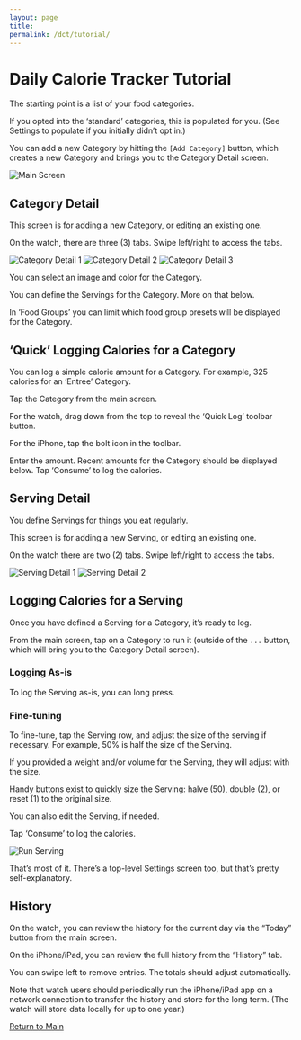 ```yaml
---
layout: page
title:
permalink: /dct/tutorial/
---
```


# Daily Calorie Tracker Tutorial

The starting point is a list of your food categories. 

If you opted into the ‘standard’ categories, this is populated for you.
(See Settings to populate if you initially didn’t opt in.)

You can add a new Category by hitting the `[Add Category]` button, which
creates a new Category and brings you to the Category Detail screen.

![Main Screen](/assets/images/category-list.jpg)

## Category Detail

This screen is for adding a new Category, or editing an existing one.

On the watch, there are three (3) tabs. Swipe left/right to access the
tabs.

![Category Detail 1](/assets/images/category-detail-1.jpg)
![Category Detail 2](/assets/images/category-detail-2.jpg)
![Category Detail 3](/assets/images/category-detail-3.jpg)

You can select an image and color for the Category.

You can define the Servings for the Category. More on that below.

In ‘Food Groups’ you can limit which food group presets will be displayed
for the Category.

## ‘Quick’ Logging Calories for a Category

You can log a simple calorie amount for a Category. For example, 325
calories for an ‘Entree’ Category.

Tap the Category from the main screen.

For the watch, drag down from the top to reveal the ‘Quick Log’ toolbar
button.

For the iPhone, tap the bolt icon in the toolbar.

Enter the amount. Recent amounts for the Category should be displayed
below. Tap ‘Consume’ to log the calories.

## Serving Detail

You define Servings for things you eat regularly.

This screen is for adding a new Serving, or editing an existing one.

On the watch there are two (2) tabs. Swipe left/right to access the tabs.

![Serving Detail 1](/assets/images/serving-detail-1.jpg)
![Serving Detail 2](/assets/images/serving-detail-2.jpg)

## Logging Calories for a Serving

Once you have defined a Serving for a Category, it’s ready to log.

From the main screen, tap on a Category to run it (outside of the `...`
button, which will bring you to the Category Detail screen).

### Logging As-is

To log the Serving as-is, you can long press.

### Fine-tuning

To fine-tune, tap the Serving row, and adjust the size of the serving if
necessary. For example, 50% is half the size of the Serving.

If you provided a weight and/or volume for the Serving, they will adjust
with the size.

Handy buttons exist to quickly size the Serving: halve (50), double (2),
or reset (1) to the original size.

You can also edit the Serving, if needed.

Tap ‘Consume’ to log the calories.

![Run Serving](/assets/images/serving-run-intensity.jpg)

That’s most of it. There’s a top-level Settings screen too, but that’s
pretty self-explanatory.

## History

On the watch, you can review the history for the current day via the
“Today” button from the main screen.

On the iPhone/iPad, you can review the full history from the “History”
tab.

You can swipe left to remove entries. The totals should adjust
automatically.

Note that watch users should periodically run the iPhone/iPad app on
a network connection to transfer the history and store for the long term.
(The watch will store data locally for up to one year.)

[Return to Main](index.html)
